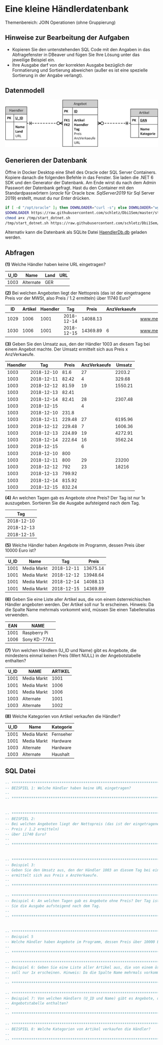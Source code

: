 # Eine kleine Händlerdatenbank

Themenbereich: JOIN Operationen (ohne Gruppierung)

## Hinweise zur Bearbeitung der Aufgaben

- Kopieren Sie den untenstehenden SQL Code mit den Angaben in das
  Abfragefenster in DBeaver und fügen Sie Ihre Lösung unter das jeweilige Beispiel ein. 
- Ihre Ausgabe darf von der korrekten Ausgabe bezüglich der Formatierung und
  Sortierung abweichen (außer es ist eine spezielle Sortierung in der Angabe verlangt).

## Datenmodell

![](er_model_1948.png)

## Generieren der Datenbank

Öffne in Docker Desktop eine Shell des Oracle oder SQL Server Containers. Kopiere danach die
folgenden Befehle in das Fenster. Sie laden die .NET 6 SDK und den Generator der Datenbank.
Am Ende wirst du nach dem Admin Passwort der Datenbank gefragt. Hast du den Container mit den
Standardpasswörtern (*oracle* für Oracle bzw. *SqlServer2019* für Sql Server 2019) erstellt,
musst du nur *Enter* drücken.

```bash
if [ -d "/opt/oracle" ]; then DOWNLOADER="curl -s"; else DOWNLOADER="wget -q -O /dev/stdout"; fi
$DOWNLOADER https://raw.githubusercontent.com/schletz/Dbi1Sem/master/start_dotnet.sh > /tmp/start_dotnet.sh
chmod a+x /tmp/start_dotnet.sh
/tmp/start_dotnet.sh https://raw.githubusercontent.com/schletz/Dbi1Sem/master/01_SQL%20Basics/Uebungen/HaendlerDb/HaendlerDb.tar

```

Alternativ kann die Datenbank als SQLite Datei [HaendlerDb.db](HaendlerDb.db) geladen werden.

## Abfragen

**(1)** Welche Händler haben keine URL eingetragen?

| U_ID | Name      | Land | URL |
| ---- | --------- | ---- | --- |
| 1003 | Alternate | GER  |     |

**(2)** Bei welchen Angeboten liegt der Nettopreis (das ist der eingetragene Preis vor der MWSt, also 
Preis / 1.2 ermitteln)
über 11740 Euro?

| ID   | Artikel | Haendler | Tag        | Preis    | AnzVerkaeufe | URL                            |
| ---- | ------- | -------- | ---------- | -------- | ------------ | ------------------------------ |
| 1029 | 1006    | 1001     | 2018-12-14 | 14088.13 |              | www.mediamarkt.at/product/1006 |
| 1030 | 1006    | 1001     | 2018-12-15 | 14369.89 | 6            | www.mediamarkt.at/product/1006 |

**(3)** Geben Sie den Umsatz aus, den der Händler 1003 an diesem Tag bei einem Angebot machte. Der Umsatz
ermittelt sich aus Preis x AnzVerkaeufe.

| Haendler | Tag        | Preis  | AnzVerkaeufe | Umsatz  |
| -------- | ---------- | ------ | ------------ | ------- |
| 1003     | 2018-12-10 | 81.6   | 27           | 2203.2  |
| 1003     | 2018-12-11 | 82.42  | 4            | 329.68  |
| 1003     | 2018-12-12 | 81.59  | 19           | 1550.21 |
| 1003     | 2018-12-13 | 82.41  |              |         |
| 1003     | 2018-12-14 | 82.41  | 28           | 2307.48 |
| 1003     | 2018-12-15 |        | 4            |         |
| 1003     | 2018-12-10 | 231.8  |              |         |
| 1003     | 2018-12-11 | 229.48 | 27           | 6195.96 |
| 1003     | 2018-12-12 | 229.48 | 7            | 1606.36 |
| 1003     | 2018-12-13 | 224.89 | 19           | 4272.91 |
| 1003     | 2018-12-14 | 222.64 | 16           | 3562.24 |
| 1003     | 2018-12-15 |        | 6            |         |
| 1003     | 2018-12-10 | 800    |              |         |
| 1003     | 2018-12-11 | 800    | 29           | 23200   |
| 1003     | 2018-12-12 | 792    | 23           | 18216   |
| 1003     | 2018-12-13 | 799.92 |              |         |
| 1003     | 2018-12-14 | 815.92 |              |         |
| 1003     | 2018-12-15 | 832.24 |              |         |

**(4)** An welchen Tagen gab es Angebote ohne Preis? Der Tag ist nur 1x auszugeben. Sortieren
Sie die Ausgabe aufsteigend nach dem Tag.

| Tag        |
| ---------- |
| 2018-12-10 |
| 2018-12-13 |
| 2018-12-15 |

**(5)** Welche Händler haben Angebote im Programm, dessen Preis über 10000 Euro ist?

| U_ID | Name        | Tag        | Preis    |
| ---- | ----------- | ---------- | -------- |
| 1001 | Media Markt | 2018-12-11 | 13675.14 |
| 1001 | Media Markt | 2018-12-12 | 13948.64 |
| 1001 | Media Markt | 2018-12-14 | 14088.13 |
| 1001 | Media Markt | 2018-12-15 | 14369.89 |

**(6)** Geben Sie eine Liste aller Artikel aus, die von einem österreichischen Händler angeboten werden. Der Artikel 
soll nur 1x erscheinen. Hinweis: Da die Spalte Name mehrmals vorkommt wird, müssen Sie einen Tabellenalias verwenden.

| EAN  | NAME         |
| ---- | ------------ |
| 1001 | Raspberry Pi |
| 1006 | Sony KD-77A1 |

**(7)** Von welchen Händlern (U_ID und Name) gibt es Angebote, die mindestens einmal keinen Preis (Wert NULL) in der 
Angebotstabelle enthalten?

 | U_ID | NAME        | ARTIKEL |
 | ---- | ----------- | ------- |
 | 1001 | Media Markt | 1001    |
 | 1001 | Media Markt | 1006    |
 | 1001 | Media Markt | 1006    |
 | 1003 | Alternate   | 1001    |
 | 1003 | Alternate   | 1002    |

**(8)** Welche Kategorien von Artikel verkaufen die Händler? 

 | U_ID | Name        | Kategorie |
 | ---- | ----------- | --------- |
 | 1001 | Media Markt | Fernseher |
 | 1001 | Media Markt | Hardware  |
 | 1003 | Alternate   | Hardware  |
 | 1003 | Alternate   | Haushalt  |

## SQL Datei

```sql
-- *************************************************************************************************
-- BEISPIEL 1: Welche Händler haben keine URL eingetragen?
--
-- *************************************************************************************************


-- *************************************************************************************************
-- BEISPIEL 2: 
-- Bei welchen Angeboten liegt der Nettopreis (das ist der eingetragene Preis vor der MWSt, also 
-- Preis / 1.2 ermitteln)
-- über 11740 Euro?
--
-- *************************************************************************************************


-- *************************************************************************************************
-- Beispiel 3:
-- Geben Sie den Umsatz aus, den der Händler 1003 an diesem Tag bei einem Angebot machte. Der Umsatz
-- ermittelt sich aus Preis x AnzVerkaeufe.
--
-- *************************************************************************************************

-- *************************************************************************************************
-- Beispiel 4: An welchen Tagen gab es Angebote ohne Preis? Der Tag ist nur 1x auszugeben. Sortieren
-- Sie die Ausgabe aufsteigend nach dem Tag.
--
-- *************************************************************************************************


-- *************************************************************************************************
-- Beispiel 5
-- Welche Händler haben Angebote im Programm, dessen Preis über 10000 Euro ist?
--
-- *************************************************************************************************

-- *************************************************************************************************
-- Beispiel 6: Geben Sie eine Liste aller Artikel aus, die von einem österreichischen Händler angeboten werden. Der Artikel 
-- soll nur 1x erscheinen. Hinweis: Da die Spalte Name mehrmals vorkommt wird, müssen Sie einen Tabellenalias verwenden.
--
-- *************************************************************************************************

-- *****************************************************************************************************************************
-- Beispiel 7: Von welchen Händlern (U_ID und Name) gibt es Angebote, die mindestens einmal keinen Preis (Wert NULL) in der 
-- Angebotstabelle enthalten?
--
-- *************************************************************************************************

-- *************************************************************************************************
-- BEISPIEL 8: Welche Kategorien von Artikel verkaufen die Händler? 
--  
-- *************************************************************************************************
```

